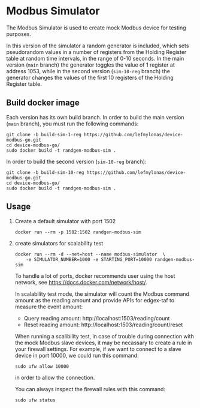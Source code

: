 # Modbus Simulator
The Modbus Simulator is used to create mock Modbus device for testing purposes. 

In this version of the simulator a random generator is included, which sets pseudorandom values in a number of registers from the Holding Register table at random time intervals, in the range of 0-10 seconds. In the main version (`main` branch) the generator toggles the value of 1 register at address 1053, while in the second version (`sim-10-reg` branch) the generator changes the values of the first 10 registers of the Holding Register table.

## Build docker image
Each version has its own build branch. In order to build the main version (`main` branch), you must run the following commands:

```
git clone -b build-sim-1-reg https://github.com/lefmylonas/device-modbus-go.git
cd device-modbus-go/
sudo docker build -t randgen-modbus-sim .
```

In order to build the second version (`sim-10-reg` branch):

```
git clone -b build-sim-10-reg https://github.com/lefmylonas/device-modbus-go.git
cd device-modbus-go/
sudo docker build -t randgen-modbus-sim .
```

## Usage

1. Create a default simulator with port 1502
    ```
    docker run --rm -p 1502:1502 randgen-modbus-sim
    ```

2. create simulators for scalability test 
    ```
    docker run --rm -d --net=host --name modbus-simulator  \
        -e SIMULATOR_NUMBER=1000 -e STARTING_PORT=10000 randgen-modbus-sim
    ```
    To handle a lot of ports, docker recommends user using the host network, see https://docs.docker.com/network/host/.
    
    In scalability test mode, the simulator will count the Modbus command amount as the reading amount and provide APIs for edgex-taf to measure the event amount: 
    * Query reading amount: http://localhost:1503/reading/count
    * Reset reading amount: http://localhost:1503/reading/count/reset

    When running a scalibility test, in case of trouble during connection with the mock Modbus slave devices, it may be necassary to create a rule in your firewall settings. For example, if we want to connect to a slave device in port 10000, we could run this command:
    ```
    sudo ufw allow 10000
    ```
    in order to allow the connection.

    You can always inspect the firewall rules with this command:
    ```
    sudo ufw status
    ```
